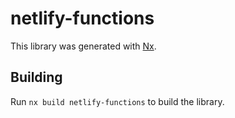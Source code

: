# netlify-functions

This library was generated with [Nx](https://nx.dev).

## Building

Run `nx build netlify-functions` to build the library.
